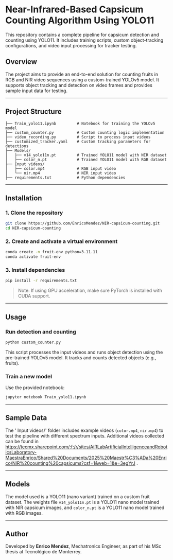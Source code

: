 # Near-Infrared-Based Capsicum Counting Algorithm Using YOLO11

This repository contains a complete pipeline for capsicum detection and counting using YOLO11. It includes training scripts, custom object-tracking configurations, and video input processing for tracker testing.

## Overview

The project aims to provide an end-to-end solution for counting fruits in RGB and NIR video sequences using a custom-trained YOLOv5 model. It supports object tracking and detection on video frames and provides sample input data for testing.

---

## Project Structure

```
├── Train_yolo11.ipynb         # Notebook for training the YOLOv5 model
├── custom_counter.py          # Custom counting logic implementation
├── video_recording.py         # Script to process input videos
├── customized_tracker.yaml    # Custom tracking parameters for detections
├── Models/
│   ├── v14_yolo11n.pt         # Trained YOLO11 model with NIR dataset
│   ├── color_n.pt             # Trained YOLO11 model with RGB dataset
├── Input videos/
│   ├── color.mp4              # RGB input video
│   └── nir.mp4                # NIR input video
├── requirements.txt           # Python dependencies
```

---

## Installation

### 1. Clone the repository
```bash
git clone https://github.com/EnricoMendez/NIR-capsicum-counting.git
cd NIR-capsicum-counting
```

### 2. Create and activate a virtual environment
```bash
conda create -n fruit-env python=3.11.11
conda activate fruit-env
```

### 3. Install dependencies
```bash
pip install -r requirements.txt
```

> Note: If using GPU acceleration, make sure PyTorch is installed with CUDA support.

---

## Usage

### Run detection and counting
```bash
python custom_counter.py
```

This script processes the input videos and runs object detection using the pre-trained YOLOv5 model. It tracks and counts detected objects (e.g., fruits).

### Train a new model
Use the provided notebook:
```bash
jupyter notebook Train_yolo11.ipynb
```

---

## Sample Data

The ' Input videos/' folder includes example videos (`color.mp4`, `nir.mp4`) to test the pipeline with different spectrum inputs. Additional videos collected can be found in https://tecmx.sharepoint.com/:f:/r/sites/AiRLabArtificialIntelligenceandRoboticsLaboratory-MaestraEnrico/Shared%20Documents/2025%20Maestr%C3%ADa%20Enrico/NIR%20counting%20capsicums?csf=1&web=1&e=3egYrJ .

---

## Models

The model used is a YOLO11 (nano variant) trained on a custom fruit dataset. The weights file `v14_yolo11n.pt` is a YOLO11 nano model trained with NIR capsicum images, and `color_n.pt` is a YOLO11 nano model trained with RGB images.

---

## Author

Developed by **Enrico Mendez**, Mechatronics Engineer, as part of his MSc thesis at Tecnológico de Monterrey. 


